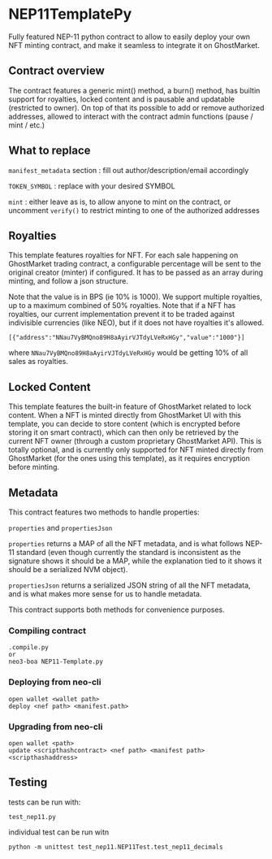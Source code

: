 # NEP11TemplatePy
Fully featured NEP-11 python contract to allow to easily deploy your own NFT minting contract, and make it seamless to integrate it on GhostMarket.


## Contract overview

The contract features a generic mint() method, a burn() method, has builtin support for royalties, locked content and is pausable and updatable (restricted to owner). On top of that its possible to add or remove authorized addresses, allowed to interact with the contract admin functions (pause / mint / etc.)


## What to replace

`manifest_metadata` section : fill out author/description/email accordingly

`TOKEN_SYMBOL` : replace with your desired SYMBOL

`mint` : either leave as is, to allow anyone to mint on the contract, or uncomment `verify()` to restrict minting to one of the authorized addresses


## Royalties

This template features royalties for NFT. For each sale happening on GhostMarket trading contract, a configurable percentage will be sent to the original creator (minter) if configured. It has to be passed as an array during minting, and follow a json structure.

Note that the value is in BPS (ie 10% is 1000). We support multiple royalties, up to a maximum combined of 50% royalties. Note that if a NFT has royalties, our current implementation prevent it to be traded against indivisible currencies (like NEO), but if it does not have royalties it's allowed.

`[{"address":"NNau7VyBMQno89H8aAyirVJTdyLVeRxHGy","value":"1000"}]`

where `NNau7VyBMQno89H8aAyirVJTdyLVeRxHGy` would be getting 10% of all sales as royalties.

## Locked Content

This template features the built-in feature of GhostMarket related to lock content. When a NFT is minted directly from GhostMarket UI with this template, you can decide to store content (which is encrypted before storing it on smart contract), which can then only be retrieved by the current NFT owner (through a custom proprietary GhostMarket API).
This is totally optional, and is currently only supported for NFT minted directly from GhostMarket (for the ones using this template), as it requires encryption before minting.

## Metadata

This contract features two methods to handle properties:

`properties` and `propertiesJson`

`properties` returns a MAP of all the NFT metadata, and is what follows NEP-11 standard (even though currently the standard is inconsistent as the signature shows it should be a MAP, while the explanation tied to it shows it should be a serialized NVM object).

`propertiesJson` returns a serialized JSON string of all the NFT metadata, and is what makes more sense for us to handle metadata.

This contract supports both methods for convenience purposes.

### Compiling contract
```
.compile.py
or
neo3-boa NEP11-Template.py
```

### Deploying from neo-cli
```
open wallet <wallet path>
deploy <nef path> <manifest.path>
```

### Upgrading from neo-cli
```
open wallet <path>
update <scripthashcontract> <nef path> <manifest path> <scripthashaddress>
```

## Testing

tests can be run with:

```
test_nep11.py
```

individual test can be run witn  
```
python -m unittest test_nep11.NEP11Test.test_nep11_decimals
```

